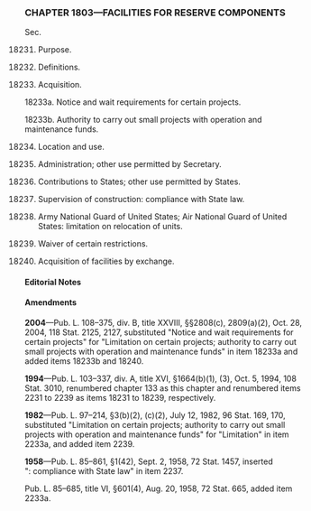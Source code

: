 ### **CHAPTER 1803—FACILITIES FOR RESERVE COMPONENTS** ###

Sec.

18231. Purpose.

18232. Definitions.

18233. Acquisition.

18233a. Notice and wait requirements for certain projects.

18233b. Authority to carry out small projects with operation and maintenance funds.

18234. Location and use.

18235. Administration; other use permitted by Secretary.

18236. Contributions to States; other use permitted by States.

18237. Supervision of construction: compliance with State law.

18238. Army National Guard of United States; Air National Guard of United States: limitation on relocation of units.

18239. Waiver of certain restrictions.

18240. Acquisition of facilities by exchange.

#### **Editorial Notes** ####

#### Amendments ####

**2004**—Pub. L. 108–375, div. B, title XXVIII, §§2808(c), 2809(a)(2), Oct. 28, 2004, 118 Stat. 2125, 2127, substituted "Notice and wait requirements for certain projects" for "Limitation on certain projects; authority to carry out small projects with operation and maintenance funds" in item 18233a and added items 18233b and 18240.

**1994**—Pub. L. 103–337, div. A, title XVI, §1664(b)(1), (3), Oct. 5, 1994, 108 Stat. 3010, renumbered chapter 133 as this chapter and renumbered items 2231 to 2239 as items 18231 to 18239, respectively.

**1982**—Pub. L. 97–214, §3(b)(2), (c)(2), July 12, 1982, 96 Stat. 169, 170, substituted "Limitation on certain projects; authority to carry out small projects with operation and maintenance funds" for "Limitation" in item 2233a, and added item 2239.

**1958**—Pub. L. 85–861, §1(42), Sept. 2, 1958, 72 Stat. 1457, inserted ": compliance with State law" in item 2237.

Pub. L. 85–685, title VI, §601(4), Aug. 20, 1958, 72 Stat. 665, added item 2233a.